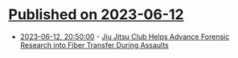 # [Published on 2023-06-12](index.md)

* [2023-06-12, 20:50:00](https://soylentnews.org/article.pl?sid=23/06/12/0038218&from=rss) - [Jiu Jitsu Club Helps Advance Forensic Research into Fiber Transfer During Assaults](https://soylentnews.org/article.pl?sid=23/06/12/0038218&from=rss)
